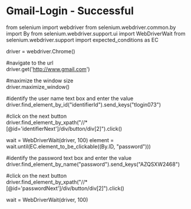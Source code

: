 # Gmail-Login - Successful

from selenium import webdriver
from selenium.webdriver.common.by import By
from selenium.webdriver.support.ui import WebDriverWait
from selenium.webdriver.support import expected_conditions as EC

driver = webdriver.Chrome()

#navigate to the url  
driver.get('http://www.gmail.com')

#maximize the window size  
driver.maximize_window()

#identify the user name text box and enter the value 
driver.find_element_by_id("identifierId").send_keys("tlogin073")

#click on the next button  
driver.find_element_by_xpath("//*[@id='identifierNext']/div/button/div[2]").click()

wait = WebDriverWait(driver, 100)
element = wait.until(EC.element_to_be_clickable((By.ID, "password")))

#identify the password text box and enter the value   
driver.find_element_by_name("password").send_keys("AZQSXW2468")

#click on the next button  
driver.find_element_by_xpath("//*[@id='passwordNext']/div/button/div[2]").click()

wait = WebDriverWait(driver, 100)
